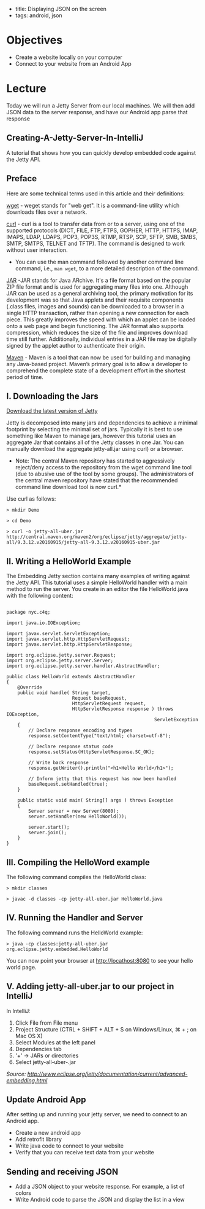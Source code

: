 - title: Displaying JSON on the screen
- tags: android, json

# Objectives

- Create a website locally on your computer
- Connect to your website from an Android App

# Lecture

Today we will run a Jetty Server from our local machines.
We will then add JSON data to the server response, and have our Android app
parse that response

## Creating-A-Jetty-Server-In-IntelliJ

A tutorial that shows how you can quickly develop embedded code against the Jetty API.

## Preface
Here are some technical terms used in this article and their definitions:

[wget](http://www.computerhope.com/unix/wget.htm) - weget stands for "web get". It is a command-line utility which downloads files over a network.

[curl](https://curl.haxx.se/docs/manpage.html) - curl is a tool to transfer data from or to a server, using one of the supported protocols (DICT, FILE, FTP, FTPS, GOPHER, HTTP, HTTPS, IMAP, IMAPS, LDAP, LDAPS, POP3, POP3S, RTMP, RTSP, SCP, SFTP, SMB, SMBS, SMTP, SMTPS, TELNET and TFTP). The command is designed to work without user interaction.

* You can use the man command followed by another command line command, i.e., ```man wget```, to a more detailed description of the command.


[JAR](https://docs.oracle.com/javase/8/docs/technotes/guides/jar/jarGuide.html) -JAR stands for Java ARchive. It's a file format based on the popular ZIP file format and is used for aggregating many files into one. Although JAR can be used as a general archiving tool, the primary motivation for its development was so that Java applets and their requisite components (.class files, images and sounds) can be downloaded to a browser in a single HTTP transaction, rather than opening a new connection for each piece. This greatly improves the speed with which an applet can be loaded onto a web page and begin functioning. The JAR format also supports compression, which reduces the size of the file and improves download time still further. Additionally, individual entries in a JAR file may be digitally signed by the applet author to authenticate their origin.

[Maven](https://maven.apache.org/what-is-maven.html) -
Maven is a  tool that can now be used for building and managing any Java-based project.
Maven’s primary goal is to allow a developer to comprehend the complete state of a development effort in the shortest period of time.

## I. Downloading the Jars

[Download the latest version of Jetty](http://www.eclipse.org/jetty/download.html)

Jetty is decomposed into many jars and dependencies to achieve a minimal footprint by selecting the minimal set of jars. Typically it is best to use something like Maven to manage jars, however this tutorial uses an aggregate Jar that contains all of the Jetty classes in one Jar. You can manually download the aggregate jetty-all.jar using curl) or a browser.

* Note: The central Maven repository has started to aggressively reject/deny access to the repository from the wget command line tool (due to abusive use of the tool by some groups). The administrators of the central maven repository have stated that the recommended command line download tool is now curl.*

Use curl as follows:

```
> mkdir Demo

> cd Demo

> curl -o jetty-all-uber.jar http://central.maven.org/maven2/org/eclipse/jetty/aggregate/jetty-all/9.3.12.v20160915/jetty-all-9.3.12.v20160915-uber.jar
```

## II. Writing a HelloWorld Example
The Embedding Jetty section contains many examples of writing against the Jetty API. This tutorial uses a simple HelloWorld handler with a main method to run the server. You create in an editor the file HelloWorld.java with the following content:

```

package nyc.c4q;

import java.io.IOException;

import javax.servlet.ServletException;
import javax.servlet.http.HttpServletRequest;
import javax.servlet.http.HttpServletResponse;

import org.eclipse.jetty.server.Request;
import org.eclipse.jetty.server.Server;
import org.eclipse.jetty.server.handler.AbstractHandler;

public class HelloWorld extends AbstractHandler
{
    @Override
    public void handle( String target,
                        Request baseRequest,
                        HttpServletRequest request,
                        HttpServletResponse response ) throws IOException,
                                                      ServletException
    {
        // Declare response encoding and types
        response.setContentType("text/html; charset=utf-8");

        // Declare response status code
        response.setStatus(HttpServletResponse.SC_OK);

        // Write back response
        response.getWriter().println("<h1>Hello World</h1>");

        // Inform jetty that this request has now been handled
        baseRequest.setHandled(true);
    }

    public static void main( String[] args ) throws Exception
    {
        Server server = new Server(8080);
        server.setHandler(new HelloWorld());

        server.start();
        server.join();
    }
}
```


## III. Compiling the HelloWord example
The following command compiles the HelloWorld class:

```
> mkdir classes

> javac -d classes -cp jetty-all-uber.jar HelloWorld.java
```


## IV. Running the Handler and Server

The following command runs the HelloWorld example:

```
> java -cp classes:jetty-all-uber.jar org.eclipse.jetty.embedded.HelloWorld
```

You can now point your browser at [http://locathost:8080](http://localhost:8080) to see your hello world page.

## V. Adding jetty-all-uber.jar to our project in IntelliJ

In IntelliJ:

1. Click File from File menu
2. Project Structure (CTRL + SHIFT + ALT + S on Windows/Linux, ⌘ + ; on Mac OS X)
3. Select Modules at the left panel
4. Dependencies tab
5. '+' → JARs or directories
6. Select jetty-all-uber-.jar

*Source: http://www.eclipse.org/jetty/documentation/current/advanced-embedding.html*

## Update Android App

After setting up and running your jetty server, we need to connect to an Android app.
- Create a new android app
- Add retrofit library
- Write java code to connect to your website
- Verify that you can receive text data from your website

## Sending and receiving JSON
- Add a JSON object to your website response. For example, a list of colors
- Write Android code to parse the JSON and display the list in a view
